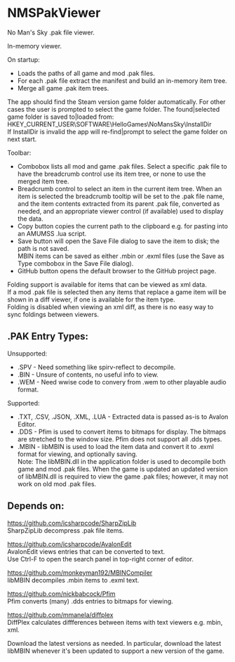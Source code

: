# NMSPakViewer
No Man's Sky .pak file viewer.

In-memory viewer.

On startup:
- Loads the paths of all game and mod .pak files.
- For each .pak file extract the manifest and build an in-memory item tree.
- Merge all game .pak item trees.

The app should find the Steam version game folder automatically.
For other cases the user is prompted to select the game folder.
The found|selected game folder is saved to|loaded from:</br>
HKEY_CURRENT_USER\SOFTWARE\HelloGames\NoMansSky\InstallDir</br>
If InstallDir is invalid the app will re-find|prompt to select the game folder on next start.

Toolbar:
- Combobox lists all mod and game .pak files.  Select a specific .pak file to have the breadcrumb control use its item tree, or none to use the merged item tree.
- Breadcrumb control to select an item in the current item tree.  When an item is selected the breadcrumb tooltip will be set to the .pak file name, and the item contents extracted from its parent .pak file, converted as needed, and an appropriate viewer control (if available) used to display the data.
- Copy button copies the current path to the clipboard e.g. for pasting into an AMUMSS .lua script.</br>
- Save button will open the Save File dialog to save the item to disk; the path is not saved.</br>
MBIN items can be saved as either .mbin or .exml files (use the Save as Type combobox in the Save File dialog).
- GitHub button opens the default browser to the GitHub project page.

Folding support is available for items that can be viewed as xml data.</br>
If a mod .pak file is selected then any items that replace a game item will be shown in a diff viewer, if one is available for the item type.</br>
Folding is disabled when viewing an xml diff, as there is no easy way to sync foldings between viewers.</br>

<h2>.PAK Entry Types:</h2>

Unsupported:</br>
- .SPV - Need something like spirv-reflect to decompile.
- .BIN - Unsure of contents, no useful info to view.
- .WEM - Need wwise code to convery from .wem to other playable audio format.

Supported:
- .TXT, .CSV, .JSON, .XML, .LUA - Extracted data is passed as-is to Avalon Editor.
- .DDS - Pfim is used to convert items to bitmaps for display.  The bitmaps are stretched to the window size.  Pfim does not support all .dds types.
- .MBIN - libMBIN is used to load the item data and convert it to .exml format for viewing, and optionally saving.</br>
Note: The libMBIN.dll in the application folder is used to decompile both game and mod .pak files.
When the game is updated an updated version of libMBIN.dll is required to view the game .pak files; however, it may not work on old mod .pak files.

<h2>Depends on:</h2>

https://github.com/icsharpcode/SharpZipLib</br>
SharpZipLib decompress .pak file items.

https://github.com/icsharpcode/AvalonEdit</br>
AvalonEdit views entries that can be converted to text.</br>
Use Ctrl-F to open the search panel in top-right corner of editor.

https://github.com/monkeyman192/MBINCompiler</br>
libMBIN decompiles .mbin items to .exml text.

https://github.com/nickbabcock/Pfim</br>
Pfim converts (many) .dds entries to bitmaps for viewing.

https://github.com/mmanela/diffplex</br>
DiffPlex calculates diffferences between items with text viewers e.g. mbin, xml.

Download the latest versions as needed.  In particular, download the latest libMBIN whenever it's been updated to support a new version of the game.

